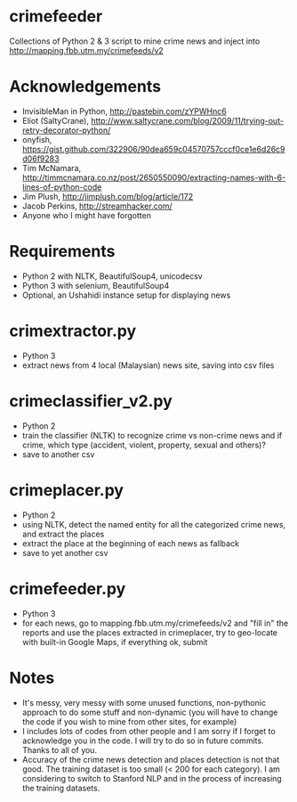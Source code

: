 crimefeeder
===========
Collections of Python 2 &amp; 3 script to mine crime news and inject into http://mapping.fbb.utm.my/crimefeeds/v2

Acknowledgements
===============
- InvisibleMan in Python, http://pastebin.com/zYPWHnc6
- Eliot (SaltyCrane), http://www.saltycrane.com/blog/2009/11/trying-out-retry-decorator-python/
- onyfish, https://gist.github.com/322906/90dea659c04570757cccf0ce1e6d26c9d06f9283
- Tim McNamara, http://timmcnamara.co.nz/post/2650550090/extracting-names-with-6-lines-of-python-code
- Jim Plush, http://jimplush.com/blog/article/172
- Jacob Perkins, http://streamhacker.com/
- Anyone who I might have forgotten

Requirements
============
- Python 2 with NLTK, BeautifulSoup4, unicodecsv
- Python 3 with selenium, BeautifulSoup4
- Optional, an Ushahidi instance setup for displaying news

crimextractor.py
================
- Python 3
- extract news from 4 local (Malaysian) news site, saving into csv files

crimeclassifier_v2.py
=====================
- Python 2
- train the classifier (NLTK) to recognize crime vs non-crime news and if crime, which type (accident, violent, property, sexual and others)?
- save to another csv

crimeplacer.py
==============
- Python 2
- using NLTK, detect the named entity for all the categorized crime news, and extract the places
- extract the place at the beginning of each news as fallback
- save to yet another csv

crimefeeder.py
==============
- Python 3
- for each news, go to mapping.fbb.utm.my/crimefeeds/v2 and "fill in" the reports and use the places extracted in crimeplacer, try to geo-locate with built-in Google Maps, if everything ok, submit


Notes
=====
- It's messy, very messy with some unused functions, non-pythonic approach to do some stuff and non-dynamic (you will have to change the code if you wish to mine from other sites, for example)
- I includes lots of codes from other people and I am sorry if I forget to acknowledge you in the code. I will try to do so in future commits. Thanks to all of you.
- Accuracy of the crime news detection and places detection is not that good. The training dataset is too small (< 200 for each category). I am considering to switch to Stanford NLP and in the process of increasing the training datasets.
